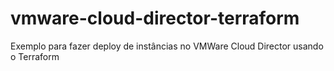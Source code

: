 # vmware-cloud-director-terraform
Exemplo para fazer deploy de instâncias no VMWare Cloud Director usando o Terraform
